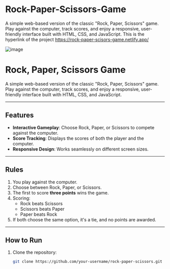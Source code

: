 # Rock-Paper-Scissors-Game
A simple web-based version of the classic "Rock, Paper, Scissors" game. Play against the computer, track scores, and enjoy a responsive, user-friendly interface built with HTML, CSS, and JavaScript. This is the hyperlink of the project https://rock-paper-scisors-game.netlify.app/

![image](https://github.com/user-attachments/assets/f1ef3be7-3d50-4dc3-ae02-4d46dd073261)

# Rock, Paper, Scissors Game

A simple web-based version of the classic "Rock, Paper, Scissors" game. Play against the computer, track scores, and enjoy a responsive, user-friendly interface built with HTML, CSS, and JavaScript.

---

## Features
- **Interactive Gameplay**: Choose Rock, Paper, or Scissors to compete against the computer.
- **Score Tracking**: Displays the scores of both the player and the computer.
- **Responsive Design**: Works seamlessly on different screen sizes.

---

## Rules
1. You play against the computer.
2. Choose between Rock, Paper, or Scissors.
3. The first to score **three points** wins the game.
4. Scoring:
   - Rock beats Scissors
   - Scissors beats Paper
   - Paper beats Rock
5. If both choose the same option, it's a tie, and no points are awarded.

---

## How to Run
1. Clone the repository:
   ```bash
   git clone https://github.com/your-username/rock-paper-scissors.git
